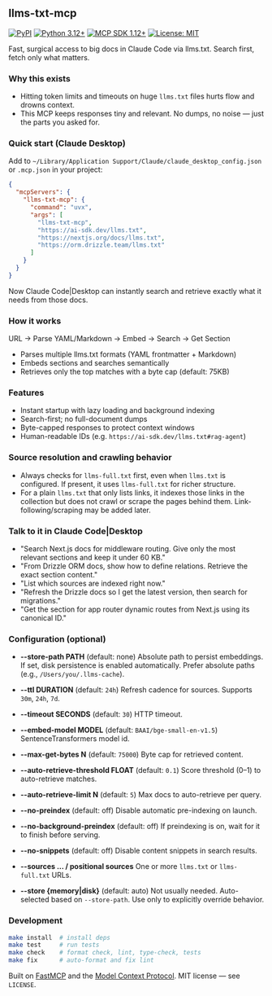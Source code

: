## llms-txt-mcp

[![PyPI](https://img.shields.io/pypi/v/llms-txt-mcp.svg)](https://pypi.org/project/llms-txt-mcp/) [![Python 3.12+](https://img.shields.io/badge/python-3.12+-blue.svg)](https://www.python.org/downloads/) [![MCP SDK 1.12+](https://img.shields.io/badge/MCP%20SDK-1.12+-purple.svg)](https://github.com/modelcontextprotocol/python-sdk) [![License: MIT](https://img.shields.io/badge/License-MIT-yellow.svg)](LICENSE)

Fast, surgical access to big docs in Claude Code via llms.txt. Search first, fetch only what matters.

### Why this exists
- Hitting token limits and timeouts on huge `llms.txt` files hurts flow and drowns context.
- This MCP keeps responses tiny and relevant. No dumps, no noise — just the parts you asked for.

### Quick start (Claude Desktop)
Add to `~/Library/Application Support/Claude/claude_desktop_config.json` or `.mcp.json` in your project:
```json
{
  "mcpServers": {
    "llms-txt-mcp": {
      "command": "uvx",
      "args": [
        "llms-txt-mcp",
        "https://ai-sdk.dev/llms.txt",
        "https://nextjs.org/docs/llms.txt",
        "https://orm.drizzle.team/llms.txt"
      ]
    }
  }
}
```
Now Claude Code|Desktop can instantly search and retrieve exactly what it needs from those docs.

### How it works
URL → Parse YAML/Markdown → Embed → Search → Get Section
- Parses multiple llms.txt formats (YAML frontmatter + Markdown)
- Embeds sections and searches semantically
- Retrieves only the top matches with a byte cap (default: 75KB)

### Features
- Instant startup with lazy loading and background indexing
- Search-first; no full-document dumps
- Byte-capped responses to protect context windows
- Human-readable IDs (e.g. `https://ai-sdk.dev/llms.txt#rag-agent`)

### Source resolution and crawling behavior
- Always checks for `llms-full.txt` first, even when `llms.txt` is configured. If present, it uses `llms-full.txt` for richer structure.
- For a plain `llms.txt` that only lists links, it indexes those links in the collection but does not crawl or scrape the pages behind them. Link-following/scraping may be added later.

### Talk to it in Claude Code|Desktop
- "Search Next.js docs for middleware routing. Give only the most relevant sections and keep it under 60 KB."
- "From Drizzle ORM docs, show how to define relations. Retrieve the exact section content."
- "List which sources are indexed right now."
- "Refresh the Drizzle docs so I get the latest version, then search for migrations."
- "Get the section for app router dynamic routes from Next.js using its canonical ID."

### Configuration (optional)
- **--store-path PATH** (default: none) Absolute path to persist embeddings. If set, disk persistence is enabled automatically. Prefer absolute paths (e.g., `/Users/you/.llms-cache`).
- **--ttl DURATION** (default: `24h`) Refresh cadence for sources. Supports `30m`, `24h`, `7d`.
- **--timeout SECONDS** (default: `30`) HTTP timeout.
- **--embed-model MODEL** (default: `BAAI/bge-small-en-v1.5`) SentenceTransformers model id.
- **--max-get-bytes N** (default: `75000`) Byte cap for retrieved content.
- **--auto-retrieve-threshold FLOAT** (default: `0.1`) Score threshold (0–1) to auto-retrieve matches.
- **--auto-retrieve-limit N** (default: `5`) Max docs to auto-retrieve per query.
- **--no-preindex** (default: off) Disable automatic pre-indexing on launch.
- **--no-background-preindex** (default: off) If preindexing is on, wait for it to finish before serving.
- **--no-snippets** (default: off) Disable content snippets in search results.
- **--sources ... / positional sources** One or more `llms.txt` or `llms-full.txt` URLs.

- **--store {memory|disk}** (default: auto) Not usually needed. Auto-selected based on `--store-path`. Use only to explicitly override behavior.

### Development
```bash
make install  # install deps
make test     # run tests
make check    # format check, lint, type-check, tests
make fix      # auto-format and fix lint
```

Built on [FastMCP](https://github.com/modelcontextprotocol/python-sdk) and the [Model Context Protocol](https://modelcontextprotocol.io). MIT license — see `LICENSE`.